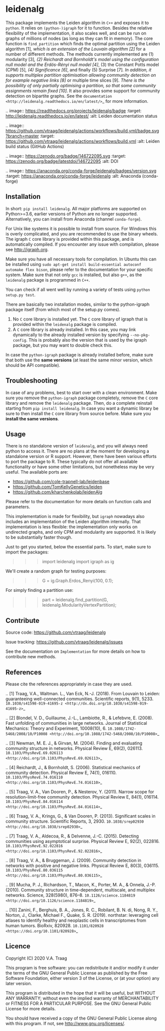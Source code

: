 leidenalg
==============

This package implements the Leiden algorithm in ``C++`` and exposes it to
``python``.  It relies on ``(python-)igraph`` for it to function. Besides the
relative flexibility of the implementation, it also scales well, and can be run
on graphs of millions of nodes (as long as they can fit in memory). The core
function is ``find_partition`` which finds the optimal partition using the
Leiden algorithm [1]_, which is an extension of the Louvain algorithm [2]_ for a
number of different methods. The methods currently implemented are (1)
modularity [3]_, (2) Reichardt and Bornholdt's model using the configuration
null model and the Erdös-Rényi null model [4]_, (3) the Constant Potts model
(CPM) [5]_, (4) Significance [6]_, and finally (5) Surprise [7]_. In addition,
it supports multiplex partition optimisation allowing community detection on for
example negative links [8]_ or multiple time slices [9]_. There is the
possibility of only partially optimising a partition, so that some community
assignments remain fixed [10]_. It also provides some support for community
detection on bipartite graphs. See the `documentation
<http://leidenalg.readthedocs.io/en/latest/>`_ for more information.


.. image:: https://readthedocs.org/projects/leidenalg/badge
                :target: http://leidenalg.readthedocs.io/en/latest/
                :alt: Leiden documentation status

.. image:: https://github.com/vtraag/leidenalg/actions/workflows/build.yml/badge.svg?branch=master
                :target: https://github.com/vtraag/leidenalg/actions/workflows/build.yml
                :alt: Leiden build status (GitHub Actions)

.. image:: https://zenodo.org/badge/146722095.svg
                :target: https://zenodo.org/badge/latestdoi/146722095
                :alt: DOI

.. image:: https://anaconda.org/conda-forge/leidenalg/badges/version.svg
                :target: https://anaconda.org/conda-forge/leidenalg
                :alt: Anaconda (conda-forge)

Installation
------------

In short: ``pip install leidenalg``. All major platforms are supported on
Python>=3.6, earlier versions of Python are no longer supported. Alternatively,
you can install from Anaconda (channel ``conda-forge``).

For Unix like systems it is possible to install from source. For Windows this is
overly complicated, and you are recommended to use the binary wheels. The igraph
``C`` core library is provided within this package, and is automatically
compiled. If you encounter any issue with compilation, please see
http://igraph.org.

Make sure you have all necessary tools for compilation. In Ubuntu this can be
installed using ``sudo apt-get install build-essential autoconf automake flex
bison``, please refer to the documentation for your specific system.  Make sure
that not only ``gcc`` is installed, but also ``g++``, as the ``leidenalg``
package is programmed in ``C++``.

You can check if all went well by running a variety of tests using ``python
setup.py test``.

There are basically two installation modes, similar to the python-igraph package
itself (from which most of the setup.py comes).

1. No ``C`` core library is installed yet. The ``C`` core
   library of igraph that is provided within the ``leidenalg`` package is
   compiled.
2. A ``C`` core library is already installed. In this case, you may link
   dynamically to the already installed version by specifying
   ``--no-pkg-config``. This is probably also the version that is used by the
   igraph package, but you may want to double check this.

In case the ``python-igraph`` package is already installed before, make sure that
both use the **same versions** (at least the same minor version, which should be
API compatible).

Troubleshooting
---------------

In case of any problems, best to start over with a clean environment. Make sure
you remove the ``python-igraph`` package completely, remove the ``C`` core
library and remove the ``leidenalg`` package. Then, do a complete reinstall
starting from ``pip install leidenalg``. In case you want a dynamic library be
sure to then install the ``C`` core library from source before. Make sure you
**install the same versions**.

Usage
-----

There is no standalone version of ``leidenalg``, and you will always need python
to access it. There are no plans at the moment for developing a standalone
version or R support. However, there have been various efforts to port the
package to R. These typically do not offer all available functionality or have
some other limitations, but nonetheless may be very useful. The available ports
are:

- https://github.com/cole-trapnell-lab/leidenbase
- https://github.com/TomKellyGenetics/leiden
- https://github.com/kharchenkolab/leidenAlg

Please refer to the documentation for more details
on function calls and parameters.

This implementation is made for flexibility, but ``igraph`` nowadays also
includes an implementation of the Leiden algorithm internally. That
implementation is less flexible: the implementation only works on undirected
graphs, and only CPM and modularity are supported. It is likely to be
substantially faster though.

Just to get you started, below the essential parts.
To start, make sure to import the packages:

>>> import leidenalg
>>> import igraph as ig

We'll create a random graph for testing purposes:

>>> G = ig.Graph.Erdos_Renyi(100, 0.1);

For simply finding a partition use:

>>> part = leidenalg.find_partition(G, leidenalg.ModularityVertexPartition);

Contribute
----------

Source code: https://github.com/vtraag/leidenalg

Issue tracking: https://github.com/vtraag/leidenalg/issues

See the documentation on `Implementation` for more details on how to
contribute new methods.

References
----------

Please cite the references appropriately in case they are used.

.. [1] Traag, V.A., Waltman. L., Van Eck, N.-J. (2018). From Louvain to
       Leiden: guaranteeing well-connected communities. Scientific reports, 9(1), 5233.
       `10.1038/s41598-019-41695-z <http://dx.doi.org/10.1038/s41598-019-41695-z>`_

.. [2] Blondel, V. D., Guillaume, J.-L., Lambiotte, R., & Lefebvre, E. (2008).
       Fast unfolding of communities in large networks. Journal of Statistical
       Mechanics: Theory and Experiment, 10008(10), 6.
       `10.1088/1742-5468/2008/10/P10008 <http://doi.org/10.1088/1742-5468/2008/10/P10008>`_

.. [3] Newman, M. E. J., & Girvan, M. (2004). Finding and evaluating community
       structure in networks. Physical Review E, 69(2), 026113.
       `10.1103/PhysRevE.69.026113 <http://doi.org/10.1103/PhysRevE.69.026113>`_

.. [4] Reichardt, J., & Bornholdt, S. (2006). Statistical mechanics of
       community detection. Physical Review E, 74(1), 016110.
       `10.1103/PhysRevE.74.016110 <http://doi.org/10.1103/PhysRevE.74.016110>`_

.. [5] Traag, V. A., Van Dooren, P., & Nesterov, Y. (2011). Narrow scope for
       resolution-limit-free community detection. Physical Review E, 84(1),
       016114.  `10.1103/PhysRevE.84.016114
       <http://doi.org/10.1103/PhysRevE.84.016114>`_

.. [6] Traag, V. A., Krings, G., & Van Dooren, P. (2013). Significant scales in
       community structure. Scientific Reports, 3, 2930.  `10.1038/srep02930
       <http://doi.org/10.1038/srep02930>`_

.. [7] Traag, V. A., Aldecoa, R., & Delvenne, J.-C. (2015). Detecting
       communities using asymptotical surprise. Physical Review E, 92(2),
       022816.  `10.1103/PhysRevE.92.022816
       <http://doi.org/10.1103/PhysRevE.92.022816>`_

.. [8] Traag, V. A., & Bruggeman, J. (2009). Community detection in networks
       with positive and negative links. Physical Review E, 80(3), 036115.
       `10.1103/PhysRevE.80.036115
       <http://doi.org/10.1103/PhysRevE.80.036115>`_

.. [9] Mucha, P. J., Richardson, T., Macon, K., Porter, M. A., & Onnela, J.-P.
       (2010). Community structure in time-dependent, multiscale, and multiplex
       networks. Science, 328(5980), 876–8. `10.1126/science.1184819
       <http://doi.org/10.1126/science.1184819>`_

.. [10] Zanini, F., Berghuis, B. A., Jones, R. C., Robilant, B. N. di,
        Nong, R. Y., Norton, J., Clarke, Michael F., Quake, S. R. (2019).
        northstar: leveraging cell atlases to identify healthy and neoplastic
        cells in transcriptomes from human tumors. BioRxiv, 820928.
        `10.1101/820928 <https://doi.org/10.1101/820928>`_

Licence
-------

Copyright (C) 2020 V.A. Traag

This program is free software: you can redistribute it and/or modify it under
the terms of the GNU General Public License as published by the Free Software
Foundation, either version 3 of the License, or (at your option) any later
version.

This program is distributed in the hope that it will be useful, but WITHOUT ANY
WARRANTY; without even the implied warranty of MERCHANTABILITY or FITNESS FOR A
PARTICULAR PURPOSE.  See the GNU General Public License for more details.

You should have received a copy of the GNU General Public License along with
this program. If not, see http://www.gnu.org/licenses/.

